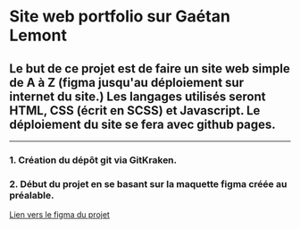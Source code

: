 # Site web portfolio sur Gaétan Lemont

## Le but de ce projet est de faire un site web simple de A à Z (figma jusqu'au déploiement sur internet du site.) Les langages utilisés seront HTML, CSS (écrit en SCSS) et Javascript. Le déploiement du site se fera avec github pages.

____

### 1. Création du dépôt git via GitKraken.

### 2. Début du projet en se basant sur la maquette figma créée au préalable. 
[Lien vers le figma du projet](https://www.figma.com/file/bCLsvw45Gz2CghxpadX1Or/Design-Portfolio?node-id=0%3A1)
